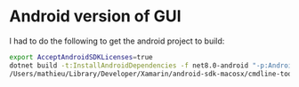# Android version of GUI

I had to do the following to get the android project to build:
```sh
export AcceptAndroidSDKLicenses=true
dotnet build -t:InstallAndroidDependencies -f net8.0-android "-p:AndroidSdkDirectory=/Users/mathieu/Library/Developer/Xamarin/android-sdk-macosx"
/Users/mathieu/Library/Developer/Xamarin/android-sdk-macosx/cmdline-tools/11.0/bin/sdkmanager --install "platform-tools"
```